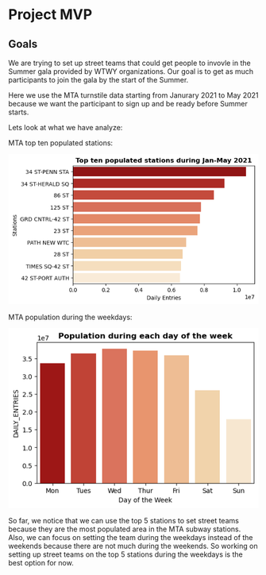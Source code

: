 # Project MVP

## Goals
We are trying to set up street teams that could get people to invovle in the Summer gala provided by WTWY organizations. Our goal is to get as much participants to join the gala by the start of the Summer.

Here we use the MTA turnstile data starting from Janurary 2021 to May 2021 because we want the participant to sign up and be ready before Summer starts.

Lets look at what we have analyze:

MTA top ten populated stations:

![alt text](https://github.com/hzhi54/EDA_MTA_Project/blob/main/visuals/station_total.png)

MTA population during the weekdays:

![alt text](https://github.com/hzhi54/EDA_MTA_Project/blob/main/visuals/station_by_day.png)

So far, we notice that we can use the top 5 stations to set street teams because they are the most populated area in the MTA subway stations. Also, we can focus on setting the team during the weekdays instead of the weekends because there are not much during the weekends. So working on setting up street teams on the top 5 stations during the weekdays is the best option for now. 
